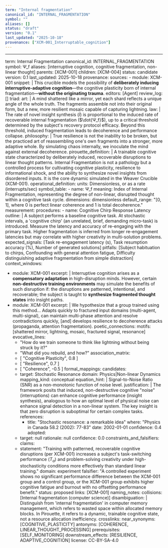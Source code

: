 ```yaml
---
term: "Internal fragmentation"
canonical_id: "INTERNAL_FRAGMENTATION"
symbol: ""
aliases: []
status: "draft"
version: "0.1"
last_updated: "2025-10-18"
provenance: ["XCM-001_Interruptable_cognition"]
---
```


---
term: Internal Fragmentation
canonical_id: INTERNAL_FRAGMENTATION
symbol: Ψ_f
aliases: [interruptive cognition, cognitive fragmentation, non-linear thought]
parents: [XCM-001]
children: [XCM-004]
status: candidate
version: 0.1
last_updated: 2025-10-18
provenance:
  sources:
    - module: XCM-001
      snippet: |
        This crucible models the possibility of **deliberately inducing interruptive-adaptive cognition**—the cognitive plasticity born of internal fragmentation—**without the originating trauma**.
  editors: [Agent]
  review_log: []
triad:
  art: |
    A mind shattered like a mirror, yet each shard reflects a unique angle of the whole truth. The fragments assemble not into their original form, but a new, more resilient mosaic capable of capturing lightning.
  law: |
    The rate of novel insight synthesis ($\dot{I}$) is proportional to the induced rate of recoverable internal fragmentation ($\dot{Ψ_f}$), up to a critical threshold determined by the subject's recovery protocol efficacy. Beyond this threshold, induced fragmentation leads to decoherence and performance collapse.
  philosophy: |
    True resilience is not the inability to be broken, but the practiced art of reassembling one's own fragments into a stronger, more adaptive whole. By simulating chaos internally, we inoculate the mind against external decoherence.
pirouette_definition: |
  A trainable cognitive state characterized by deliberately induced, recoverable disruptions to linear thought patterns. Internal Fragmentation is not a pathology but a controlled process for cultivating cognitive plasticity, resilience to informational shock, and the ability to synthesize novel insights from disordered inputs. It is the core dynamic simulated in the Weaver Crucible (XCM-001).
operational_definition:
  units: Dimensionless, or as a rate (interrupts/sec)
  symbol_table:
    - name: Ψ_f
      meaning: Index of Internal Fragmentation, representing the degree of non-linear, disrupted thought within a cognitive task cycle.
      dimensions: dimensionless
      default_range: "[0, 1], where 0 is perfect linear coherence and 1 is total decoherence."
  measurement:
    procedures:
      - name: Cognitive Chirp Response Latency
        outline: |
          A subject performs a baseline cognitive task. At stochastic intervals, a 'cognitive chirp' (an unrelated, brief, demanding micro-task) is introduced. Measure the latency and accuracy of re-engaging with the primary task. Higher fragmentation is inferred from longer re-engagement latencies but may correlate with higher creativity in multi-solution problems.
        expected_signals: [Task re-engagement latency (s), Task resumption accuracy (%), Number of generated solutions]
        pitfalls: [Subject habituation to chirps, Confounding with general attention fatigue, Difficulty distinguishing adaptive fragmentation from simple distraction]
context_windows:
  - module: XCM-001
    excerpt: |
      Interruptive cognition arises as a **compensatory adaptation** in high-disruption minds. However, certain **non-destructive training environments** may simulate the benefits of such disruption if: the disruptions are patterned, intentional, and recoverable; the subject is taught to **synthesize fragmented thought states** into insight paths.
  - module: XCM-001
    excerpt: |
      We hypothesize that a group trained using this method... Adapts quickly to fractured input domains (multi-agent, multi-signal), can maintain multi-phase attention and resolve contradictions quickly, [and] develops resilience to decoherence attacks (propaganda, attention fragmentation).
poetic_connections:
  motifs: [shattered mirror, lightning, mosaic, fractured signal, resonance]
  evocative_lines:
    - "How do we train someone to think like lightning without being struck by it?"
    - "What did you rebuild, and how?"
  association_matrix:
    - [ "Cognitive Plasticity", 0.8 ]
    - [ "Resilience", 0.7 ]
    - [ "Coherence", -0.5 ]
formal_mappings:
  candidates:
    - target: Stochastic Resonance
      domain: Physics|Non-linear Dynamics
      mapping_kind: conceptual
      equation_hint: |
        Signal-to-Noise Ratio (SNR) as a non-monotonic function of noise level.
      justification: |
        The framework posits that induced, non-destructive cognitive "noise" (interruptions) can enhance cognitive performance (insight synthesis), analogous to how an optimal level of physical noise can enhance signal detection in a non-linear system. The key insight is that zero disruption is suboptimal for certain complex tasks.
      references:
        - title: "Stochastic resonance: a remarkable idea"
          where: "Physics in Canada 58.2 (2002): 77-83"
          date: 2002-01-01
      confidence: 0.4
  adopted:
    - target: null
      rationale: null
      confidence: 0.0
constraints_and_falsifiers:
  claims:
    - statement: "Training with patterned, recoverable cognitive disruptions (per XCM-001) increases a subject's task-switching performance ($T_a$) and problem-solving creativity under high-stochasticity conditions more effectively than standard linear training."
      domain: experiment
      falsifier: "A controlled experiment shows no significant performance difference between the XCM-001 group and a control group, or the XCM-001 group exhibits higher cognitive fatigue and burnout with no offsetting performance benefit."
      status: proposed
      links: [XCM-001]
naming_notes:
  collisions: [Internal fragmentation (computer science)]
  disambiguation: |
    Distinguish from 'internal fragmentation' in computer memory management, which refers to wasted space within allocated memory blocks. In Pirouette, it refers to a dynamic, trainable cognitive state, not a resource allocation inefficiency.
crosslinks:
  near_synonyms: [COGNITIVE_PLASTICITY]
  antonyms: [COHERENCE, LINEAR_THOUGHT_PROCESSING]
  prerequisites: [SELF_MONITORING]
  downstream_effects: [RESILIENCE, ADAPTIVE_COGNITION]
license: CC-BY-SA-4.0